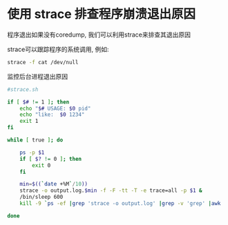 # 使用 strace 排查程序崩溃退出原因

程序退出如果没有coredump, 我们可以利用strace来排查其退出原因

strace可以跟踪程序的系统调用, 例如:

```sh
strace -f cat /dev/null
```

监控后台进程退出原因

```sh
#strace.sh

if [ $# != 1 ]; then
    echo "$# USAGE: $0 pid"
    echo "like:  $0 1234"
    exit 1
fi

while [ true ]; do

    ps -p $1
    if [ $? != 0 ]; then
        exit 0
    fi

    min=$((`date +%M`/10))
    strace -o output.log.$min -f -F -tt -T -e trace=all -p $1 &
    /bin/sleep 600
    kill -9 `ps -ef |grep 'strace -o output.log' |grep -v 'grep' |awk '{print $2}'`

done
```

